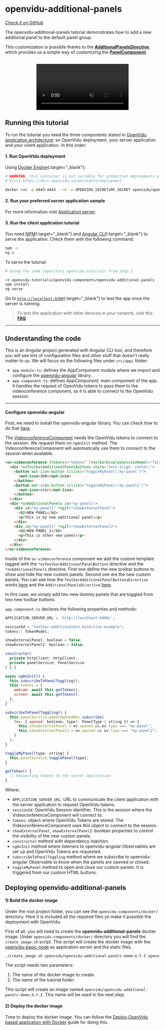 # openvidu-additional-panels

<a href="https://github.com/OpenVidu/openvidu-tutorials/tree/master/openvidu-components/openvidu-additional-panels" target="_blank"><i class="icon ion-social-github"> Check it on GitHub</i></a>

The openvidu-additional-panels tutorial demonstrates how to add a new additional panel to the default panel group.

This customization is possible thanks to the [**AdditionalPanelsDirective**](api/openvidu-angular/directives/AdditionalPanelsDirective.html), which provides us a simple way of customizing the [**PanelComponent**](api/openvidu-angular/components/PanelComponent.html).

<p align="center" style="margin-top: 30px">
  <video class="img-responsive" style="max-width: 80%" src="video/components/additional-panels.mp4" muted async loop autoplay playsinline>
  </video>
</p>

## Running this tutorial


To run the tutorial you need the three components stated in [OpenVidu application architecture](developing-your-video-app/#openvidu-application-architecture): an OpenVidu deployment, your server application and your client application. In this order:

#### 1. Run OpenVidu deployment

Using [Docker Engine](https://docs.docker.com/engine/){:target="_blank"}:

```bash
# WARNING: this container is not suitable for production deployments of OpenVidu
# Visit https://docs.openvidu.io/en/stable/deployment

docker run -p 4443:4443 --rm -e OPENVIDU_SECRET=MY_SECRET openvidu/openvidu-dev:2.29.0
```

#### 2. Run your preferred server application sample

For more information visit [Application server](application-server/).

<div id="application-server-wrapper"></div>
<script src="js/load-common-template.js" data-pathToFile="server-application-samples.html" data-elementId="application-server-wrapper" data-runAnchorScript="false" data-useCurrentVersion="true"></script>

#### 3. Run the client application tutorial

You need [NPM](https://docs.npmjs.com/downloading-and-installing-node-js-and-npm){:target="_blank"} and [Angular CLI](https://angular.io/cli){:target="_blank"} to serve the application. Check them with the following command:

```bash
npm -v
ng v
```

To serve the tutorial:

```bash
# Using the same repository openvidu-tutorials from step 2

cd openvidu-tutorials/openvidu-components/openvidu-additional-panels
npm install
ng serve
```

Go to [`http://localhost:4200`](http://localhost:4200){:target="_blank"} to test the app once the server is running.

> To test the application with other devices in your network, visit this **[FAQ](troubleshooting/#3-test-applications-in-my-network-with-multiple-devices)**

---

## Understanding the code

This is an Angular project generated with Angular CLI tool, and therefore you will see lots of configuration files and other stuff that doesn't really matter to us. We will focus on the following files under `src/app/` folder:

- `app.module.ts`: defines the AppComponent module where we import and configure the [openvidu-angular](api/openvidu-angular/) library.
- `app.component.ts`: defines *AppComponent*, main component of the app. It handles the request of OpenVidu tokens to pass them to the videoconference component, so it is able to connect to the OpenVidu session.

---

#### Configure openvidu-angular

First, we need to install the openvidu-angular library. You can check how to do that [here](api/openvidu-angular/).

The [VideoconferenceComponent](api/openvidu-angular/components/VideoconferenceComponent.html) needs the OpenVidu tokens to connect to the session. We request them on `ngOnInit` method. The VideoconferenceComponent will automatically use them to connect to the session when available.

```html
<ov-videoconference [tokens]="tokens" [toolbarDisplaySessionName]="false">
  <div *ovToolbarAdditionalPanelButtons style="text-align: center;">
    <button mat-icon-button (click)="toggleMyPanel('my-panel')">
      <mat-icon>360</mat-icon>
    </button>
    <button mat-icon-button (click)="toggleMyPanel('my-panel2')">
      <mat-icon>star</mat-icon>
    </button>
  </div>
  <div *ovAdditionalPanels id="my-panels">
    <div id="my-panel1" *ngIf="showExternalPanel">
      <h2>NEW PANEL</h2>
      <p>This is my new additional panel</p>
    </div>
    <div id="my-panel2" *ngIf="showExternalPanel2">
      <h2>NEW PANEL 2</h2>
      <p>This is other new panel</p>
    </div>
  </div>
</ov-videoconference>
```

Inside of the `ov-videoconference` component we add the custom template tagged with the `*ovToolbarAdditionalPanelButtons` directive and the `*ovAdditionalPanels` directive. First one define the new toolbar buttons to show and hide the new custom panels. Second one are the new custom panels. You can see how the `ToolbarAdditionalPanelButtonsDirective` works [here](api/openvidu-angular/directives/ToolbarAdditionalPanelButtonsDirective.html) and the `AdditionalPanelsDirective` [here](api/openvidu-angular/directives/AdditionalPanelsDirective.html).

In this case, we simply add two new dummy panels that are toggled from two new toolbar buttons.

`app.component.ts` declares the following properties and methods:

```javascript
APPLICATION_SERVER_URL = 'http://localhost:5000/';

sessionId = "toolbar-additionalbtn-directive-example";
tokens!: TokenModel;

showExternalPanel: boolean = false;
showExternalPanel2: boolean = false;

constructor(
  private httpClient: HttpClient,
  private panelService: PanelService
) { }

async ngOnInit() {
  this.subscribeToPanelToggling();
  this.tokens = {
    webcam: await this.getToken(),
    screen: await this.getToken(),
  };
}

subscribeToPanelToggling() {
  this.panelService.panelOpenedObs.subscribe(
    (ev: { opened: boolean; type?: PanelType | string }) => {
      this.showExternalPanel = ev.opened && ev.type === "my-panel";
      this.showExternalPanel2 = ev.opened && ev.type === "my-panel2";
    }
  );
}

toggleMyPanel(type: string) {
  this.panelService.togglePanel(type);
}

getToken() {
  // Requesting tokens to the server application
}
```

Where:

- `APPLICATION_SERVER_URL`: URL to communicate the client application with the server application to request OpenVidu tokens.
- `sessionId`: OpenVidu Session identifier. This is the session where the VideoconferenceComponent will connect to.
- `tokens`: object where OpenVidu Tokens are stored. The VideoconferenceComponent uses this object to connect to the session.
- `showExternalPanel`, `showExternalPanel2`: boolean properties to control the visibility of the new custom panels.
- `constructor` method with dependency injection.
- `ngOnInit` method where listeners to openvidu-angular Observables are set up and OpenVidu Tokens are requested.
- `subscribeToPanelToggling` method where we subscribe to openvidu-angular Observable to know when the panels are opened or closed.
- `toggleMyPanel` method to open and close our custom panels. It is triggered from our custom HTML buttons.

## Deploying openvidu-additional-panels

#### 1) Build the docker image

Under the root project folder, you can see the `openvidu-components/docker/` directory. Here it is included all the required files yo make it possible the deployment with OpenVidu.

First of all, you will need to create the **openvidu-additional-panels** docker image. Under `openvidu-components/docker/` directory you will find the `create_image.sh` script. This script will create the docker image with the [openvidu-basic-node](application-server/openvidu-basic-node/) as application server and the static files.

```bash
./create_image.sh openvidu/openvidu-additional-panels-demo:X.Y.Z openvidu-additional-panels
```

The script needs two parameters:

1. The name of the docker image to create.
2. The name of the tutorial folder.

This script will create an image named `openvidu/openvidu-additional-panels-demo:X.Y.Z`. This name will be used in the next step.

#### 2) Deploy the docker image

Time to deploy the docker image. You can follow the [Deploy OpenVidu based application with Docker](/deployment/deploying-openvidu-apps/#with-docker) guide for doing this.
